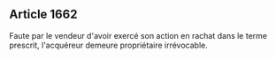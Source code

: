 Article 1662
----
Faute par le vendeur d'avoir exercé son action en rachat dans le terme prescrit,
l'acquéreur demeure propriétaire irrévocable.
